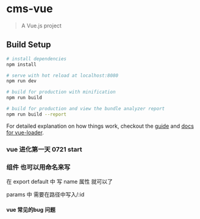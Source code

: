 # cms-vue

> A Vue.js project

## Build Setup

``` bash
# install dependencies
npm install

# serve with hot reload at localhost:8080
npm run dev

# build for production with minification
npm run build

# build for production and view the bundle analyzer report
npm run build --report
```

For detailed explanation on how things work, checkout the [guide](http://vuejs-templates.github.io/webpack/) and [docs for vue-loader](http://vuejs.github.io/vue-loader).


###  vue  进化第一天   0721  start
### 组件 也可以用命名来写  

在  export  default  中   写   name  属性  就可以了   
<!--路由 重定向    redirect-->

params  中  需要在路径中写入/:id







#### vue  常见的bug 问题

